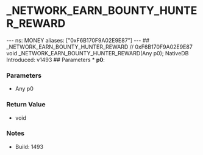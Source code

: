 # _NETWORK_EARN_BOUNTY_HUNTER_REWARD

--- ns: MONEY aliases: ["0xF6B170F9A02E9E87"] --- ## _NETWORK_EARN_BOUNTY_HUNTER_REWARD  // 0xF6B170F9A02E9E87 void _NETWORK_EARN_BOUNTY_HUNTER_REWARD(Any p0);  NativeDB Introduced: v1493  ## Parameters * **p0**:

### Parameters
* Any p0

### Return Value
* void

### Notes
* Build: 1493

